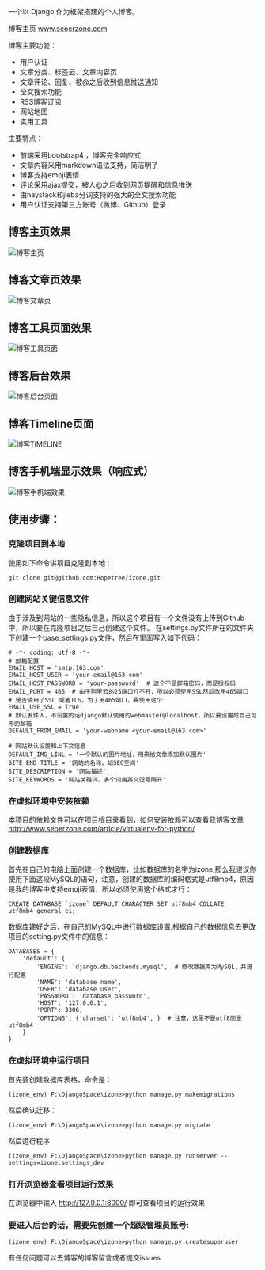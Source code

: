 一个以 Django 作为框架搭建的个人博客。

博客主页 www.seoerzone.com

博客主要功能：
- 用户认证
- 文章分类、标签云、文章内容页
- 文章评论、回复、被@之后收到信息推送通知
- 全文搜索功能
- RSS博客订阅
- 网站地图
- 实用工具

主要特点：
- 前端采用bootstrap4 ，博客完全响应式
- 文章内容采用markdown语法支持，简洁明了
- 博客支持emoji表情
- 评论采用ajax提交，被人@之后收到网页提醒和信息推送
- 由haystack和jieba分词支持的强大的全文搜索功能
- 用户认证支持第三方账号（微博、Github）登录

## 博客主页效果
![博客主页](http://cdn.seoerzone.com/article/180321/seoerzone-01.png)

## 博客文章页效果
![博客文章页](http://cdn.seoerzone.com/article/180321/seoerzone-03.png)

## 博客工具页面效果
![博客工具页面](http://cdn.seoerzone.com/article/180321/seoerzone-02.png)

## 博客后台效果
![博客后台页面](http://cdn.seoerzone.com/article/180321/seoerzone-admin.png)

## 博客Timeline页面
![博客TIMELINE](http://cdn.seoerzone.com/article/180321/seoerzone-timeline.png)

## 博客手机端显示效果（响应式）
![博客手机端效果](http://cdn.seoerzone.com/article/180321/seoerzone-m.png)

## 使用步骤：

### 克隆项目到本地
使用如下命令讲项目克隆到本地：
```
git clone git@github.com:Hopetree/izone.git
```

### 创建网站关键信息文件
由于涉及到网站的一些隐私信息，所以这个项目有一个文件没有上传到Github中，所以要在克隆项目之后自己创建这个文件。
在settings.py文件所在的文件夹下创建一个base_settings.py文件，然后在里面写入如下代码：
```
# -*- coding: utf-8 -*-
# 邮箱配置
EMAIL_HOST = 'smtp.163.com'
EMAIL_HOST_USER = 'your-email@163.com'
EMAIL_HOST_PASSWORD = 'your-password'  # 这个不是邮箱密码，而是授权码
EMAIL_PORT = 465  # 由于阿里云的25端口打不开，所以必须使用SSL然后改用465端口
# 是否使用了SSL 或者TLS，为了用465端口，要使用这个
EMAIL_USE_SSL = True
# 默认发件人，不设置的话django默认使用的webmaster@localhost，所以要设置成自己可用的邮箱
DEFAULT_FROM_EMAIL = 'your-webname <your-email@163.com>'

# 网站默认设置和上下文信息
DEFAULT_IMG_LINL = '一个默认的图片地址，用来给文章添加默认图片'
SITE_END_TITLE = '网站的名称，如SEO空间'
SITE_DESCRIPTION = '网站描述'
SITE_KEYWORDS = '网站关键词，多个词用英文逗号隔开'
```

### 在虚拟环境中安装依赖
本项目的依赖文件可以在项目根目录看到，如何安装依赖可以查看我博客文章 http://www.seoerzone.com/article/virtualenv-for-python/

### 创建数据库

首先在自己的电脑上面创建一个数据库，比如数据库的名字为izone,那么我建议你使用下面这段MySQL的语句，注意，创建的数据库的编码格式是utf8mb4，原因是我的博客中支持emoji表情，所以必须使用这个格式才行：
```
CREATE DATABASE `izone` DEFAULT CHARACTER SET utf8mb4 COLLATE utf8mb4_general_ci;
```

数据库建好之后，在自己的MySQL中进行数据库设置,根据自己的数据信息去更改项目的setting.py文件中的信息：
```
DATABASES = {
    'default': {
        'ENGINE': 'django.db.backends.mysql',  # 修改数据库为MySQL，并进行配置
        'NAME': 'database name',
        'USER': 'database user',
        'PASSWORD': 'database password',
        'HOST': '127.0.0.1',
        'PORT': 3306,
        'OPTIONS': {'charset': 'utf8mb4', }  # 注意，这里不是utf8而是utf8mb4
    }
}
```

### 在虚拟环境中运行项目
首先要创建数据库表格，命令是：
```
(izone_env) F:\DjangoSpace\izone>python manage.py makemigrations
```
然后确认迁移：
```
(izone_env) F:\DjangoSpace\izone>python manage.py migrate
```
然后运行程序
```
(izone_env) F:\DjangoSpace\izone>python manage.py runserver --settings=izone.settings_dev
```

### 打开浏览器查看项目运行效果
在浏览器中输入 http://127.0.0.1:8000/ 即可查看项目的运行效果

### 要进入后台的话，需要先创建一个超级管理员账号:
```
(izone_env) F:\DjangoSpace\izone>python manage.py createsuperuser
```

有任何问题可以去博客的博客留言或者提交issues